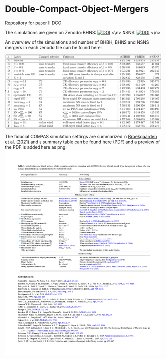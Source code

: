 # Double-Compact-Object-Mergers
Repository for paper II DCO





The simulations are given on Zenodo: 
BHNS:  [![DOI](https://zenodo.org/badge/DOI/10.5281/zenodo.5178777.svg)](https://doi.org/10.5281/zenodo.5178777) <\n>
NSNS:  [![DOI](https://zenodo.org/badge/DOI/10.5281/zenodo.5189849.svg)](https://doi.org/10.5281/zenodo.5189849) <\n>

An overview of the simulations and number of BHBH, BHNS and NSNS mergers in each zenodo file can be found here:

![alt text](https://github.com/FloorBroekgaarden/Double-Compact-Object-Mergers/blob/main/otherFiles/DCO_table_detailed.png?raw=true)

The fiducial COMPAS simulation settings are summarized in [Broekgaarden et al. (2021)](https://ui.adsabs.harvard.edu/abs/2021arXiv210302608B/abstract) and a summary table can be found [here (PDF)](https://github.com/FloorBroekgaarden/Double-Compact-Object-Mergers/blob/main/otherFiles/Table_with_detailed_binary__population_synthesis_simulation_settings.pdf)
and a preview of the PDF is added here as png: 
![alt text](https://github.com/FloorBroekgaarden/Double-Compact-Object-Mergers/blob/main/otherFiles/Table_with_detailed_binary__population_synthesis_simulation_settings_Page_1.png?raw=true)


